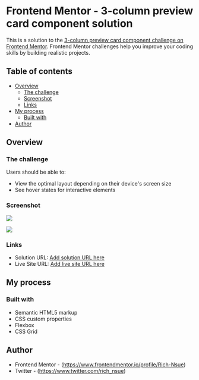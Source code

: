 # Frontend Mentor - 3-column preview card component solution

This is a solution to the [3-column preview card component challenge on Frontend Mentor](https://www.frontendmentor.io/challenges/3column-preview-card-component-pH92eAR2-). Frontend Mentor challenges help you improve your coding skills by building realistic projects. 

## Table of contents

- [Overview](#overview)
  - [The challenge](#the-challenge)
  - [Screenshot](#screenshot)
  - [Links](#links)
- [My process](#my-process)
  - [Built with](#built-with)
- [Author](#author)



## Overview

### The challenge

Users should be able to:

- View the optimal layout depending on their device's screen size
- See hover states for interactive elements

### Screenshot

![](./screenshot/FireShot%20Capture%20029%20-%20Frontend%20Mentor%20-%203-column%20preview%20card%20component%20-%20Desktop.png/screenshot.jpg)

![](./screenshot/FireShot%20Capture%20030%20-%20Frontend%20Mentor%20-%203-column%20preview%20card%20component%20-%20mobile.png/screenshot.jpg)





### Links

- Solution URL: [Add solution URL here](https://github.com/Rich-Nsue/column_preview)
- Live Site URL: [Add live site URL here](https://rich-nsue.github.io/column_preview/)

## My process

### Built with

- Semantic HTML5 markup
- CSS custom properties
- Flexbox
- CSS Grid



## Author

- Frontend Mentor - (https://www.frontendmentor.io/profile/Rich-Nsue)
- Twitter - (https://www.twitter.com/rich_nsue)

